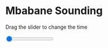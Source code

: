 <h1>Mbabane Sounding</h1>
<p>Drag the slider to change the time</p>

<div class="slidecontainer">
<input oninput='setImage(this)' class="slider" type="range" min="0" max="5" value="0" step="1" />
<img id='img'/>
</div>

<script>
var img = document.getElementById('img');
var img_array = ['/assets/images/skwt/skd_mbabane_wrfout_d01_2020-05-14_12:00:00.png',
'/assets/images/skwt/skd_mbabane_wrfout_d01_2020-05-14_18:00:00.png',
'/assets/images/skwt/skd_mbabane_wrfout_d01_2020-05-15_00:00:00.png',
'/assets/images/skwt/skd_mbabane_wrfout_d01_2020-05-15_06:00:00.png',
'/assets/images/skwt/skd_mbabane_wrfout_d01_2020-05-15_12:00:00.png',];
function setImage(obj)
{
        var value = obj.value;
        img.src = img_array[value];

}
</script>
